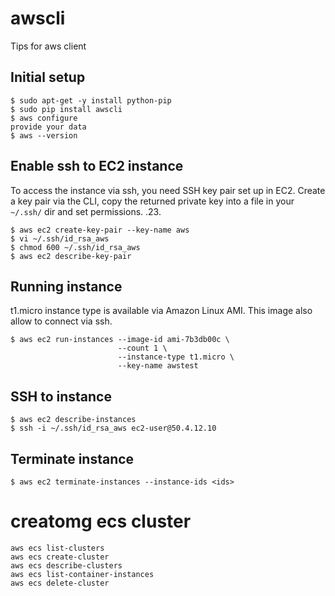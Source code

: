 # awscli
Tips for aws client

## Initial setup
```
$ sudo apt-get -y install python-pip
$ sudo pip install awscli
$ aws configure
provide your data
$ aws --version
```

## Enable ssh to EC2 instance
To access the instance via ssh, you need SSH key pair set up in EC2.
Create a key pair via the CLI, copy the returned private key into a file in your
`~/.ssh/` dir and set permissions.
.23.
```
$ aws ec2 create-key-pair --key-name aws
$ vi ~/.ssh/id_rsa_aws
$ chmod 600 ~/.ssh/id_rsa_aws
$ aws ec2 describe-key-pair
```


## Running instance
t1.micro instance type is available via Amazon Linux AMI.
This image also allow to connect via ssh.

```
$ aws ec2 run-instances --image-id ami-7b3db00c \
                        --count 1 \
                        --instance-type t1.micro \
                        --key-name awstest
```

## SSH to instance
```
$ aws ec2 describe-instances
$ ssh -i ~/.ssh/id_rsa_aws ec2-user@50.4.12.10
```

## Terminate instance
```
$ aws ec2 terminate-instances --instance-ids <ids>
```


# creatomg ecs cluster
```
aws ecs list-clusters
aws ecs create-cluster
aws ecs describe-clusters
aws ecs list-container-instances
aws ecs delete-cluster
```
